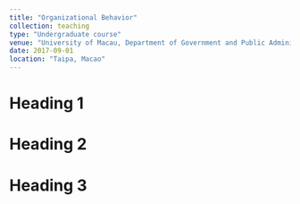 ```yaml
---
title: "Organizational Behavior"
collection: teaching
type: "Undergraduate course"
venue: "University of Macau, Department of Government and Public Administration"
date: 2017-09-01
location: "Taipa, Macao"
---
```



Heading 1
======

Heading 2
======

Heading 3
======
